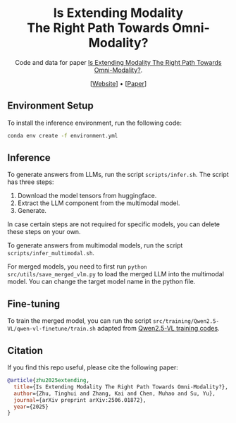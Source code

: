 <h1 align="center">Is Extending Modality <br> The Right Path Towards Omni-Modality? </h1>
<!-- ![Static Badge](https://img.shields.io/badge/vision%20and%20language-blue)
![Static Badge](https://img.shields.io/badge/knowledge%20conflict-blue) -->

<p align="center">
Code and data for paper <a href="https://arxiv.org/abs/2506.01872">Is Extending Modality The Right Path Towards Omni-Modality?</a>.
</p>

<p align="center">
    [<a href="https://darthzhu.github.io/lm-extend-page/">Website</a>] •
    [<a href="https://arxiv.org/abs/2506.01872">Paper</a>]
    <!-- [<a href="https://huggingface.co/datasets/DarthZhu/vlm-knowledge-conflict">Dataset</a>] • -->
    <!-- [<a href="https://x.com/_vztu/status/1843350510583374306">Twitter</a>] -->
</p>


## Environment Setup

To install the inference environment, run the following code:

```bash
conda env create -f environment.yml
```

## Inference

To generate answers from LLMs, run the script `scripts/infer.sh`.
The script has three steps:
1. Download the model tensors from huggingface.
2. Extract the LLM component from the multimodal model.
3. Generate.

In case certain steps are not required for specific models, you can delete these steps on your own.

To generate answers from multimodal models, run the script `scripts/infer_multimodal.sh`.

For merged models,  you need to first run `python src/utils/save_merged_vlm.py` to load the merged LLM into the multimodal model.
You can change the target model name in the python file.

## Fine-tuning

To train the merged model, you can run the script `src/training/Qwen2.5-VL/qwen-vl-finetune/train.sh` adapted from [Qwen2.5-VL training codes](https://github.com/QwenLM/Qwen2.5-VL).

## Citation

If you find this repo useful, please cite the following paper:

```bib
@article{zhu2025extending,
  title={Is Extending Modality The Right Path Towards Omni-Modality?},
  author={Zhu, Tinghui and Zhang, Kai and Chen, Muhao and Su, Yu},
  journal={arXiv preprint arXiv:2506.01872},
  year={2025}
}
```